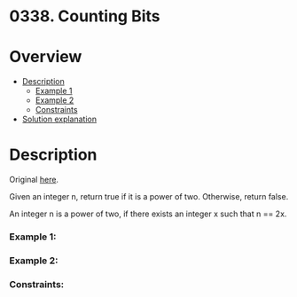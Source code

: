 # 0338. Counting Bits
# Overview
- [Description](#description)
  - [Example 1](#example-1)
  - [Example 2](#example-2)
  - [Constraints](#constraints)
- [Solution explanation](#solution-explanation)

# Description
Original [here](https://leetcode.com/problems/majority-element/description/).

Given an integer n, return true if it is a power of two. Otherwise, return false.

An integer n is a power of two, if there exists an integer x such that n == 2x.

### Example 1:


### Example 2:



### Constraints:
